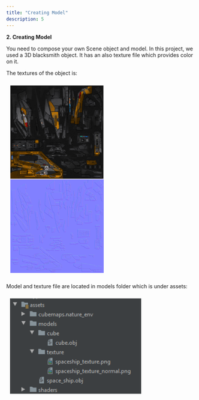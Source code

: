 ```yaml
---
title: "Creating Model"
description: 5
---
```


**2. Creating Model**

You need to compose your own Scene object and model. In this project, we used a 3D blacksmith object. It has an also texture file which provides color on it. 

The textures of the object is:

<div style="padding: 5px"><img style="width: 250.00px ; padding: 5px" src="https://raw.githubusercontent.com/bsragngr/gh-pages-cgkitskyvisioncodelab/gh-pages/assets/cg10.png">
</div>

Model and texture file are located in models folder which is under assets:

<div style="padding: 5px"><img style="width: 350px ; padding: 5px" src="https://raw.githubusercontent.com/bsragngr/gh-pages-cgkitskyvisioncodelab/gh-pages/assets/cg11.png">
</div>

